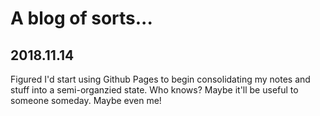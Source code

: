 A blog of sorts...
===================

## 2018.11.14
Figured I'd start using Github Pages to begin consolidating my notes and stuff into a semi-organzied state. Who knows? Maybe it'll be useful to someone someday. Maybe even me!
